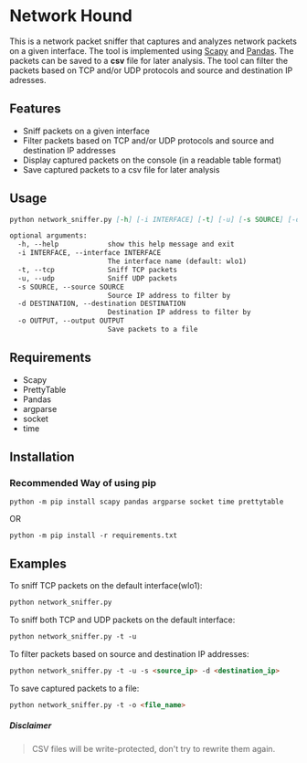 # Network Hound

This is a network packet sniffer that captures and analyzes network packets on a given interface.
The tool is implemented using [Scapy](https://scapy.net/) and [Pandas](https://pandas.pydata.org/).
The packets can be saved to a **csv** file for later analysis. The tool can filter the packets based on TCP
and/or UDP protocols and source and destination IP adresses.

## Features

* Sniff packets on a given interface
* Filter packets based on TCP and/or UDP protocols and source and destination IP addresses
* Display captured packets on the console (in a readable table format)
* Save captured packets to a csv file for later analysis

## Usage

```md
python network_sniffer.py [-h] [-i INTERFACE] [-t] [-u] [-s SOURCE] [-d DESTINATION] [-o OUTPUT]

optional arguments:
  -h, --help            show this help message and exit
  -i INTERFACE, --interface INTERFACE
                        The interface name (default: wlo1)
  -t, --tcp             Sniff TCP packets
  -u, --udp             Sniff UDP packets
  -s SOURCE, --source SOURCE
                        Source IP address to filter by
  -d DESTINATION, --destination DESTINATION
                        Destination IP address to filter by
  -o OUTPUT, --output OUTPUT
                        Save packets to a file
```

## Requirements
* Scapy
* PrettyTable
* Pandas
* argparse
* socket
* time

## Installation

### Recommended Way of using pip
```
python -m pip install scapy pandas argparse socket time prettytable
```
OR
```
python -m pip install -r requirements.txt
```

## Examples
To sniff TCP packets on the default interface(wlo1):
```md
python network_sniffer.py 
```

To sniff both TCP and UDP packets on the default interface:
```md
python network_sniffer.py -t -u
```

To filter packets based on source and destination IP addresses:
```md
python network_sniffer.py -t -u -s <source_ip> -d <destination_ip> 

```

To save captured packets to a file:
```md
python network_sniffer.py -t -o <file_name>
```

##### Disclaimer
> CSV files will be  write-protected, don't try to rewrite them again.





